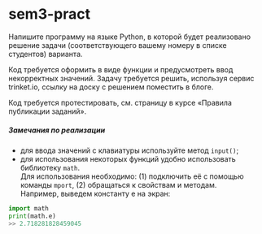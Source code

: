 # sem3-pract
Напишите программу на языке Python, в которой будет реализовано решение
задачи (соответствующего вашему номеру в списке студентов) варианта.

Код требуется оформить в виде функции и предусмотреть ввод некорректных
значений. Задачу требуется решить, используя сервис trinket.io, ссылку на доску с
решением поместить в блоге.

Код требуется протестировать, см. страницу в курсе «Правила публикации
заданий».

##### Замечания по реализации
* для ввода значений с клавиатуры используйте метод `input()`;
* для использования некоторых функций удобно использовать библиотеку `math`.  
Для использования необходимо: (1) подключить её с помощью команды `mport`, (2)
обращаться к свойствам и методам.  
Например, выведем константу e на экран:  
```python
import math
print(math.e)
>> 2.718281828459045
```
